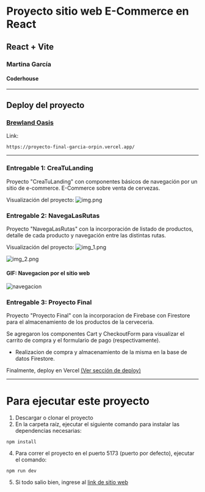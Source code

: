 # Proyecto sitio web E-Commerce en React

## React + Vite

### Martina García

#### Coderhouse

---------------------------------------------
## Deploy del proyecto
### [Brewland Oasis](https://proyecto-final-garcia-orpin.vercel.app/)

Link:
```
https://proyecto-final-garcia-orpin.vercel.app/
```

---------------------------------------------

### Entregable 1: CreaTuLanding

Proyecto "CreaTuLanding" con componentes básicos de navegación por un sitio de e-commerce.
E-Commerce sobre venta de cervezas.

Visualización del proyecto:
![img.png](img.png)

### Entregable 2: NavegaLasRutas

Proyecto "NavegaLasRutas" con la incorporación de listado de productos, detalle de cada producto y navegación entre las
distintas rutas.

Visualización del proyecto:
![img_1.png](img_1.png)

![img_2.png](img_2.png)

#### GIF: Navegacion por el sitio web

![navegacion](https://github.com/martiigarcia/CreaTuLanding-Garcia/assets/82916231/92739cf8-ce85-4015-b26a-40edcf975543)


### Entregable 3: Proyecto Final
Proyecto "Proyecto Final" con la incorporacion de Firebase con Firestore para el almacenamiento de los productos de la cerveceria.

Se agregaron los componentes Cart y CheckoutForm para visualizar el carrito de compra y el formulario de pago (respectivamente). 

* Realizacion de compra y almacenamiento de la misma en la base de datos Firestore.

Finalmente, deploy en Vercel [(Ver sección de deploy)](#deploy-del-proyecto)

---------------------------------------------

# Para ejecutar este proyecto

1. Descargar o clonar el proyecto
2. En la carpeta raíz, ejecutar el siguiente comando para instalar las dependencias necesarias:

```
npm install
```

4. Para correr el proyecto en el puerto 5173 (puerto por defecto), ejecutar el comando:

```
npm run dev
```

5. Si todo salio bien, ingrese al [link de sitio web](http://localhost:5173/)
